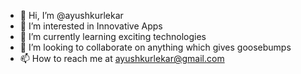 - 👋 Hi, I’m @ayushkurlekar
- 👀 I’m interested in Innovative Apps
- 🌱 I’m currently learning exciting technologies
- 💞️ I’m looking to collaborate on anything which gives goosebumps
- 📫 How to reach me at ayushkurlekar@gmail.com

<!---
ayushkurlekar/ayushkurlekar is a ✨ special ✨ repository because its `README.md` (this file) appears on your GitHub profile.
You can click the Preview link to take a look at your changes.
--->

